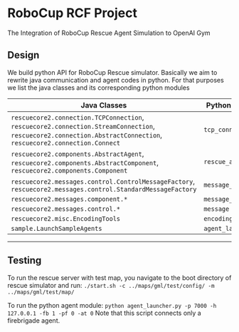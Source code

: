 # RoboCup RCF Project

The Integration of RoboCup Rescue Agent Simulation to OpenAI Gym

## Design 

We build python API for RoboCup Rescue simulator. 
Basically we aim to rewrite java communication and agent codes in python.
For that purposes we list the java classes and its corresponding python modules

|Java Classes  | Python Modules |
|------------- | -------------- |
|`rescuecore2.connection.TCPConnection`, `rescuecore2.connection.StreamConnection`, `rescuecore2.connection.AbstractConnection`, `rescuecore2.connection.Connect` | `tcp_connection` |
|`rescuecore2.components.AbstractAgent`, `rescuecore2.components.AbstractComponent`, `rescuecore2.components.Component` | `rescue_agent` |
|`rescuecore2.messages.control.ControlMessageFactory`, `rescuecore2.messages.control.StandardMessageFactory` | `message_factory` |
|`rescuecore2.messages.component.*` | `message_component` |
|`rescuecore2.messages.control.*` | `message` |
|`rescuecore2.misc.EncodingTools` | `encoding_tool` |
|`sample.LaunchSampleAgents` | `agent_launcher` |
-------------------------------------------------

## Testing

To run the rescue server with test map, you navigate to the boot directory of rescue simulator and run: `./start.sh -c ../maps/gml/test/config/ -m ../maps/gml/test/map/`

To run the python agent module: `python agent_launcher.py -p 7000 -h 127.0.0.1 -fb 1 -pf 0 -at 0` Note that this script connects only a firebrigade agent.
